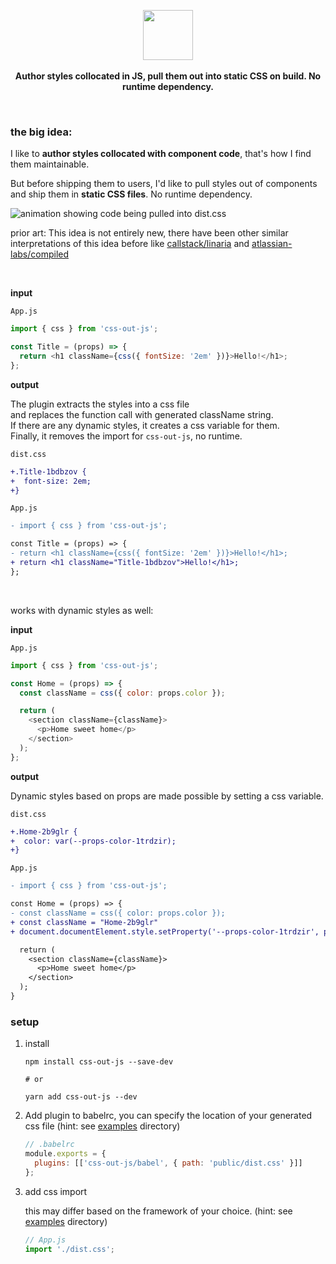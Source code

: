 <p align="center">
  <img src="https://raw.githubusercontent.com/siddharthkp/css-out-js/main/packages/css-out-js/logo.png" height="80px"/>
  <br><br>
  <b>Author styles collocated in JS, pull them out into static CSS on build. No runtime dependency.</b>
  <br>
</p>

&nbsp;

### the big idea:

I like to **author styles collocated with component code**, that's how I find them maintainable.

But before shipping them to users, I'd like to pull styles out of components and ship them in **static CSS files**. No runtime dependency.

![animation showing code being pulled into dist.css](https://user-images.githubusercontent.com/1863771/178304291-c6d5e8d7-1218-43e5-897a-753ddf2a6a63.gif)

prior art: This idea is not entirely new, there have been other similar interpretations of this idea before like [callstack/linaria](https://github.com/callstack/linaria) and [atlassian-labs/compiled](https://github.com/atlassian-labs/compiled)



&nbsp;

**input**

`App.js`

```js
import { css } from 'css-out-js';

const Title = (props) => {
  return <h1 className={css({ fontSize: '2em' })}>Hello!</h1>;
};
```

**output**

The plugin extracts the styles into a css file<br>
and replaces the function call with generated className string.<br>
If there are any dynamic styles, it creates a css variable for them.<br>
Finally, it removes the import for `css-out-js`, no runtime.

`dist.css`

```diff
+.Title-1bdbzov {
+  font-size: 2em;
+}
```

`App.js`

```diff
- import { css } from 'css-out-js';

const Title = (props) => {
- return <h1 className={css({ fontSize: '2em' })}>Hello!</h1>;
+ return <h1 className="Title-1bdbzov">Hello!</h1>;
};
```

&nbsp;

works with dynamic styles as well:

**input**

`App.js`

```js
import { css } from 'css-out-js';

const Home = (props) => {
  const className = css({ color: props.color });

  return (
    <section className={className}>
      <p>Home sweet home</p>
    </section>
  );
};
```

**output**

Dynamic styles based on props are made possible by setting a css variable.

`dist.css`

```diff
+.Home-2b9glr {
+  color: var(--props-color-1trdzir);
+}
```

`App.js`

```diff
- import { css } from 'css-out-js';

const Home = (props) => {
- const className = css({ color: props.color });
+ const className = "Home-2b9glr"
+ document.documentElement.style.setProperty('--props-color-1trdzir', props.color),

  return (
    <section className={className}>
      <p>Home sweet home</p>
    </section>
  );
}
```

### setup

1. install

   ```
   npm install css-out-js --save-dev

   # or

   yarn add css-out-js --dev
   ```

2. Add plugin to babelrc, you can specify the location of your generated css file (hint: see [examples](https://github.com/siddharthkp/css-out-js/blob/main/examples) directory)

   ```js
   // .babelrc
   module.exports = {
     plugins: [['css-out-js/babel', { path: 'public/dist.css' }]]
   };
   ```

3. add css import

   this may differ based on the framework of your choice. (hint: see [examples](https://github.com/siddharthkp/css-out-js/blob/main/examples) directory)

   ```js
   // App.js
   import './dist.css';
   ```
